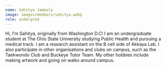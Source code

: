 ```yaml
---
name: Sahitya Jammula
image: images/members/sahitya.webp
role: undergrad
---
```


Hi, I’m Sahitya, originally from Washington D.C! I am an undergraduate student at The Ohio State University studying Public Health and pursuing a medical track. I am a research assistant on the B cell side of Akkaya Lab. I also participate in other organisations and clubs on campus, such as the Taekwondo Club and Buckeye Tutor Team. My other hobbies include making artwork and going on walks around campus.